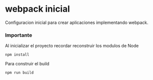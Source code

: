 # webpack inicial

Configuracion inicial para crear aplicaciones implementando webpack.


### Importante
Al inicializar el proyecto recordar reconstruir los modulos de Node
```
npm install
```

Para construir el build
```
npm run build
```